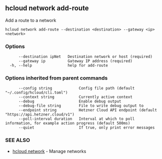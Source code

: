 ## hcloud network add-route

Add a route to a network

```
hcloud network add-route --destination <destination> --gateway <ip> <network>
```

### Options

```
      --destination ipNet   Destination network or host (required)
      --gateway ip          Gateway IP address (required)
  -h, --help                help for add-route
```

### Options inherited from parent commands

```
      --config string            Config file path (default "~/.config/hcloud/cli.toml")
      --context string           Currently active context
      --debug                    Enable debug output
      --debug-file string        File to write debug output to
      --endpoint string          Hetzner Cloud API endpoint (default "https://api.hetzner.cloud/v1")
      --poll-interval duration   Interval at which to poll information, for example action progress (default 500ms)
      --quiet                    If true, only print error messages
```

### SEE ALSO

* [hcloud network](hcloud_network.md)	 - Manage networks
